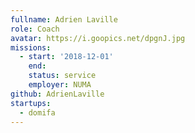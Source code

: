 ```yaml
---
fullname: Adrien Laville
role: Coach
avatar: https://i.goopics.net/dpgnJ.jpg
missions:
  - start: '2018-12-01'
    end:
    status: service
    employer: NUMA
github: AdrienLaville
startups:
  - domifa
---
```

